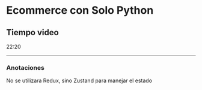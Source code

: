 # Ecommerce con Solo Python

## Tiempo video
22:20

---
### Anotaciones
No se utilizara Redux, sino Zustand para manejar el estado